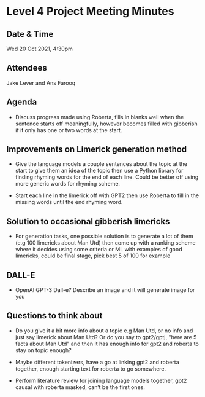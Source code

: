 # Level 4 Project Meeting Minutes

## Date & Time
Wed 20 Oct 2021, 4:30pm

## Attendees
Jake Lever and Ans Farooq

## Agenda

* Discuss progress made using Roberta, fills in blanks well when the sentence starts off meaningfully, however becomes filled with gibberish if it only has one or two words at the start.

## Improvements on Limerick generation method 

* Give the language models a couple sentences about the topic at the start to give them an idea of the topic then use a Python library for finding rhyming words for the end of each line. Could be better off using more generic words for rhyming scheme.

* Start each line in the limerick off with GPT2 then use Roberta to fill in the missing words until the end rhyming word.

## Solution to occasional gibberish limericks
* For generation tasks, one possible solution is to generate a lot of them (e.g 100 limericks about Man Utd) then come up with a ranking scheme where it decides using some criteria or ML with examples of good limericks, could be final stage, pick best 5 of 100 for example

## DALL-E
* OpenAI GPT-3 Dall-e? Describe an image and it will generate image for you

## Questions to think about
* Do you give it a bit more info about a topic e.g Man Utd, or no info and just say limerick about Man Utd? Or do you say to gpt2/gptj, "here are 5 facts about Man Utd" and then it has enough info for gpt2 and roberta to stay on topic enough?

* Maybe different tokenizers, have a go at linking gpt2 and roberta together, enough starting text for roberta to go somewhere.

* Perform literature review for joining language models together, gpt2 causal with roberta masked, can’t be the first ones.
